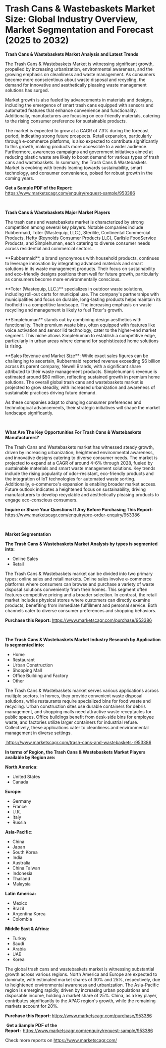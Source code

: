 <p><h1>Trash Cans & Wastebaskets Market Size: Global Industry Overview, Market Segmentation and Forecast (2025 to 2032)</h1></p><p><strong>Trash Cans & Wastebaskets Market Analysis and Latest Trends</strong></p>
<p><p>The Trash Cans & Wastebaskets Market is witnessing significant growth, propelled by increasing urbanization, environmental awareness, and the growing emphasis on cleanliness and waste management. As consumers become more conscientious about waste disposal and recycling, the demand for innovative and aesthetically pleasing waste management solutions has surged. </p><p>Market growth is also fueled by advancements in materials and designs, including the emergence of smart trash cans equipped with sensors and automated features that enhance convenience and functionality. Additionally, manufacturers are focusing on eco-friendly materials, catering to the rising consumer preference for sustainable products.</p><p>The market is expected to grow at a CAGR of 7.3% during the forecast period, indicating strong future prospects. Retail expansion, particularly through e-commerce platforms, is also expected to contribute significantly to this growth, making products more accessible to a wider audience. Furthermore, awareness campaigns and government initiatives aimed at reducing plastic waste are likely to boost demand for various types of trash cans and wastebaskets. In summary, the Trash Cans & Wastebaskets Market is evolving with trends leaning towards sustainability, smart technology, and consumer convenience, poised for robust growth in the coming years.</p></p>
<p><strong>Get a Sample PDF of the Report:&nbsp;</strong> <a href="https://www.marketscagr.com/enquiry/request-sample/953386?utm_campaign=2948&utm_medium=2&utm_source=Github&utm_content=ia&utm_term=07032025&utm_id=trash-cans-wastebaskets">https://www.marketscagr.com/enquiry/request-sample/953386</a></p>
<p>&nbsp;</p>
<p><strong>Trash Cans & Wastebaskets Major Market Players</strong></p>
<p><p>The trash cans and wastebaskets market is characterized by strong competition among several key players. Notable companies include Rubbermaid, Toter (Wastequip, LLC.), Sterilite, Continental Commercial Products, Hefty (Reynolds Consumer Products LLC), Carlisle FoodService Products, and Simplehuman, each catering to diverse consumer needs across residential and commercial sectors.</p><p>**Rubbermaid**, a brand synonymous with household products, continues to leverage innovation by integrating advanced materials and smart solutions in its waste management products. Their focus on sustainability and eco-friendly designs positions them well for future growth, particularly as consumers become more environmentally conscious.</p><p>**Toter (Wastequip, LLC.)** specializes in outdoor waste solutions, including roll-out carts for municipal use. The company's partnerships with municipalities and focus on durable, long-lasting products helps maintain its foothold in a competitive landscape. The increasing emphasis on waste recycling and management is likely to fuel Toter's growth.</p><p>**Simplehuman** stands out by combining design aesthetics with functionality. Their premium waste bins, often equipped with features like voice activation and sensor lid technology, cater to the higher-end market segment. This niche allows Simplehuman to establish a competitive edge, particularly in urban areas where demand for sophisticated home solutions is rising.</p><p>**Sales Revenue and Market Size**: While exact sales figures can be challenging to ascertain, Rubbermaid reported revenue exceeding $6 billion across its parent company, Newell Brands, with a significant share attributed to their waste management products. Simplehuman’s revenue is estimated around $50 million, reflecting sustained growth in premium home solutions. The overall global trash cans and wastebaskets market is projected to grow steadily, with increased urbanization and awareness of sustainable practices driving future demand.</p><p>As these companies adapt to changing consumer preferences and technological advancements, their strategic initiatives will shape the market landscape significantly.</p></p>
<p>&nbsp;</p>
<p><strong>What Are The Key Opportunities For Trash Cans & Wastebaskets Manufacturers?</strong></p>
<p><p>The Trash Cans and Wastebaskets market has witnessed steady growth, driven by increasing urbanization, heightened environmental awareness, and innovative designs catering to diverse consumer needs. The market is projected to expand at a CAGR of around 4-6% through 2028, fueled by sustainable materials and smart waste management solutions. Key trends include the rising popularity of odor-resistant, eco-friendly products and the integration of IoT technologies for automated waste sorting. Additionally, e-commerce's expansion is enabling broader market access. Future outlook indicates a heightened focus on sustainability, driving manufacturers to develop recyclable and aesthetically pleasing products to engage eco-conscious consumers.</p></p>
<p><strong>Inquire or Share Your Questions If Any Before Purchasing This Report:</strong> <a href="https://www.marketscagr.com/enquiry/pre-order-enquiry/953386?utm_campaign=2948&utm_medium=2&utm_source=Github&utm_content=ia&utm_term=07032025&utm_id=trash-cans-wastebaskets">https://www.marketscagr.com/enquiry/pre-order-enquiry/953386</a></p>
<p>&nbsp;</p>
<p><strong>Market Segmentation</strong></p>
<p><strong>The Trash Cans & Wastebaskets Market Analysis by types is segmented into:</strong></p>
<p><ul><li>Online Sales</li><li>Retail</li></ul></p>
<p><p>The Trash Cans & Wastebaskets market can be divided into two primary types: online sales and retail markets. Online sales involve e-commerce platforms where consumers can browse and purchase a variety of waste disposal solutions conveniently from their homes. This segment often features competitive pricing and a broader selection. In contrast, the retail market includes physical stores where customers can directly examine products, benefiting from immediate fulfillment and personal service. Both channels cater to diverse consumer preferences and shopping behaviors.</p></p>
<p><strong>Purchase this Report:&nbsp;</strong><a href="https://www.marketscagr.com/purchase/953386?utm_campaign=2948&utm_medium=2&utm_source=Github&utm_content=ia&utm_term=07032025&utm_id=trash-cans-wastebaskets">https://www.marketscagr.com/purchase/953386</a></p>
<p>&nbsp;</p>
<p><strong>The Trash Cans & Wastebaskets Market Industry Research by Application is segmented into:</strong></p>
<p><ul><li>Home</li><li>Restaurant</li><li>Urban Construction</li><li>Shopping Mall</li><li>Office Building and Factory</li><li>Other</li></ul></p>
<p><p>The Trash Cans & Wastebaskets market serves various applications across multiple sectors. In homes, they provide convenient waste disposal solutions, while restaurants require specialized bins for food waste and recycling. Urban construction sites use durable containers for debris management, and shopping malls need attractive waste receptacles for public spaces. Office buildings benefit from desk-side bins for employee waste, and factories utilize larger containers for industrial refuse. Collectively, these applications cater to cleanliness and environmental management in diverse settings.</p></p>
<p><a href="https://www.marketscagr.com/trash-cans-and-wastebaskets-r953386?utm_campaign=2948&utm_medium=2&utm_source=Github&utm_content=ia&utm_term=07032025&utm_id=trash-cans-wastebaskets">&nbsp;https://www.marketscagr.com/trash-cans-and-wastebaskets-r953386</a></p>
<p><strong>In terms of Region, the Trash Cans & Wastebaskets Market Players available by Region are:</strong></p>
<p>
    <p> <strong> North America: </strong>
        <ul>
            <li>United States</li>
            <li>Canada</li>
        </ul>
        </p> 
    <p> <strong> Europe: </strong>
        <ul>
            <li>Germany</li>
            <li>France</li>
            <li>U.K.</li>
            <li>Italy</li>
            <li>Russia</li>
        </ul>
        </p> 
    <p> <strong> Asia-Pacific: </strong>
        <ul>
            <li>China</li>
            <li>Japan</li>
            <li>South Korea</li>
            <li>India</li>
            <li>Australia</li>
            <li>China Taiwan</li>
            <li>Indonesia</li>
            <li>Thailand</li>
            <li>Malaysia</li>
        </ul>
        </p> 
    <p> <strong> Latin America: </strong>
        <ul>
            <li>Mexico</li>
            <li>Brazil</li>
            <li>Argentina Korea</li>
            <li>Colombia</li>
        </ul>
        </p> 
    <p> <strong> Middle East & Africa: </strong>
        <ul>
            <li>Turkey</li>
            <li>Saudi</li>
            <li>Arabia</li>
            <li>UAE</li>
            <li>Korea</li>
        </ul>
    </p>
    </p>
<p><p>The global trash cans and wastebaskets market is witnessing substantial growth across various regions. North America and Europe are expected to dominate, with estimated market shares of 30% and 25%, respectively, due to heightened environmental awareness and urbanization. The Asia-Pacific region is emerging rapidly, driven by increasing urban populations and disposable income, holding a market share of 25%. China, as a key player, contributes significantly to the APAC region's growth, while the remaining markets account for 20%.</p></p>
<p><strong>Purchase this Report: </strong><a href="https://www.marketscagr.com/purchase/953386?utm_campaign=2948&utm_medium=2&utm_source=Github&utm_content=ia&utm_term=07032025&utm_id=trash-cans-wastebaskets">https://www.marketscagr.com/purchase/953386</a></p>
<p>&nbsp;<strong>Get a Sample PDF of the Report:&nbsp;&nbsp;</strong><a href="https://www.marketscagr.com/enquiry/request-sample/953386?utm_campaign=2948&utm_medium=2&utm_source=Github&utm_content=ia&utm_term=07032025&utm_id=trash-cans-wastebaskets">https://www.marketscagr.com/enquiry/request-sample/953386</a></p>
<p><strong></strong></p>
<p>Check more reports on <a href="https://www.marketscagr.com/?utm_campaign=2948&utm_medium=2&utm_source=Github&utm_content=ia&utm_term=07032025&utm_id=trash-cans-wastebaskets">https://www.marketscagr.com/</a></p>